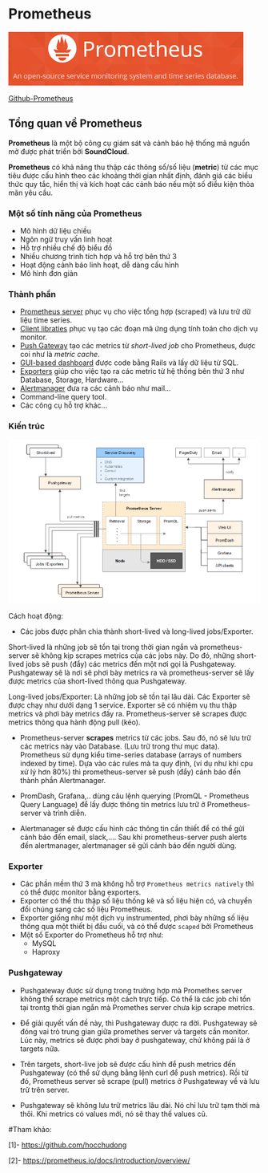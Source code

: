 # Prometheus

![Logo](/images/prometheus-logo.png)

[Github-Prometheus](https://github.com/prometheus/prometheus/)

## Tổng quan về Prometheus

**Prometheus** là một bộ công cụ giám sát và cảnh báo hệ thống mã nguồn mở được phát triển bởi **SoundCloud**.

**Prometheus** có khả năng thu thập các thông số/số liệu (**metric**) từ các mục tiêu được cấu hình theo các khoảng thời gian nhất định, đánh giá các biểu thức quy tắc, hiển thị và kích hoạt các cảnh báo nếu một số điều kiện thỏa mãn yêu cầu. 

### Một số tính năng của Prometheus
- Mô hình dữ liệu  chiều
- Ngôn ngữ truy vấn linh hoạt
- Hỗ trợ nhiều chế độ biểu đồ
- Nhiều chương trình tích hợp và hỗ trợ bên thứ 3
- Hoạt động cảnh báo linh hoạt, dễ dàng cấu hình
- Mô hình đơn giản 

### Thành phần 
- [Prometheus server](https://github.com/prometheus/prometheus) phục vụ cho việc tổng hợp (scraped) và lưu trữ dữ liệu time series.
- [Client libraties](https://prometheus.io/docs/instrumenting/clientlibs/) phục vụ tạo các đoạn mã ứng dụng tính toán cho dịch vụ monitor.
- [Push Gateway](https://github.com/prometheus/pushgateway) tạo các metrics từ *short-lived job* cho Prometheus, được coi như là *metric cache*. 
- [GUI-based dashboard](https://prometheus.io/docs/visualization/promdash/) được code bằng Rails và lấy dữ liệu từ SQL.
- [Exporters](https://prometheus.io/docs/instrumenting/exporters/) giúp cho việc tạo ra các metric từ hệ thống bên thứ 3 như Database, Storage, Hardware...
- [Alertmanager](https://github.com/prometheus/alertmanager) đưa ra các cảnh báo như mail...
- Command-line query tool.
- Các công cụ hỗ trợ khác...

### Kiến trúc

![Kientruc_Prometheus](/images/kientruc-prometheus.png)

Cách hoạt động:
- Các jobs được phân chia thành short-lived và long-lived jobs/Exporter.

Short-lived là những job sẽ tồn tại trong thời gian ngắn và prometheus-server sẽ không kịp scrapes metrics của các jobs này. Do đó, những short-lived jobs sẽ push (đẩy) các metrics đến một nơi gọi là Pushgateway. Pushgateway sẽ là nơi sẽ phơi bày metrics ra và prometheus-server sẽ lấy được metrics của short-lived thông qua Pushgateway.

Long-lived jobs/Exporter: Là những job sẽ tồn tại lâu dài. Các Exporter sẽ được chạy như dưới dạng 1 service. Exporter sẽ có nhiệm vụ thu thập metrics và phơi bày metrics đấy ra. Prometheus-server sẽ scrapes được metrics thông qua hành động pull (kéo).

- Prometheus-server **scrapes** metrics từ các jobs. Sau đó, nó sẽ lưu trữ các metrics này vào Database. (Lưu trữ trong thư mục data). Prometheus sử dụng kiểu time-series database (arrays of numbers indexed by time). Dựa vào các rules mà ta quy định, (ví dụ như khi cpu xử lý hơn 80%) thì prometheus-server sẽ push (đẩy) cảnh báo đến thành phần Alertmanager.

- PromDash, Grafana,.. dùng câu lệnh querying (PromQL - Prometheus Query Language) để lấy được thông tin metrics lưu trữ ở Prometheus-server và trình diễn.

- Alertmanager sẽ được cấu hình các thông tin cần thiết để có thể gửi cảnh bảo đến email, slack,.... Sau khi prometheus-server push alerts đến alertmanager, alertmanager sẽ gửi cảnh báo đến người dùng.

### Exporter

- Các phần mềm thứ 3 mà không hỗ trợ `Prometheus metrics natively` thì có thể được monitor bằng exporters.
- Exporter có thể thu thập số liệu thống kê và số liệu hiện có, và chuyển đổi chúng sang các số liệu Prometheus.
- Exporter giống như một dịch vụ instrumented, phơi bày những số liệu thông qua một thiết bị đầu cuối, và có thể được `scaped` bởi Prometheus
- Một số Exporter do Prometheus hỗ trợ như:
  - MySQL
  - Haproxy

### Pushgateway

- Pushgateway được sử dụng trong trường hợp mà Promethes server không thể scrape metrics một cách trực tiếp. Có thể là các job chỉ tồn tại trontg thời gian ngắn mà Promethes server chưa kịp scrape metrics.

- Để giải quyết vấn đề này, thì Pushgateway được ra đời. Pushgateway sẽ đóng vai trò trung gian giữa promethes server và targets
cần monitor. Lúc này, metrics sẽ được phơi bay ở pushgateway, chứ không pải là ở targets nữa.

- Trên targets, short-live job sẽ được cấu hình để push metrics đến Pushgateway (có thể sử dụng bằng lệnh curl để push metrics). Rồi từ đó, Prometheus server sẽ scrape (pull) metrics ở Pushgateway về và lưu trữ trên server.
- Pushgateway sẽ không lưu trữ metrics lâu dài. Nó chỉ lưu trữ tạm thời mà thôi. Khi metrics có values mới, nó sẽ thay thế values cũ.


#Tham khảo: 

[1]- https://github.com/hocchudong

[2]- https://prometheus.io/docs/introduction/overview/